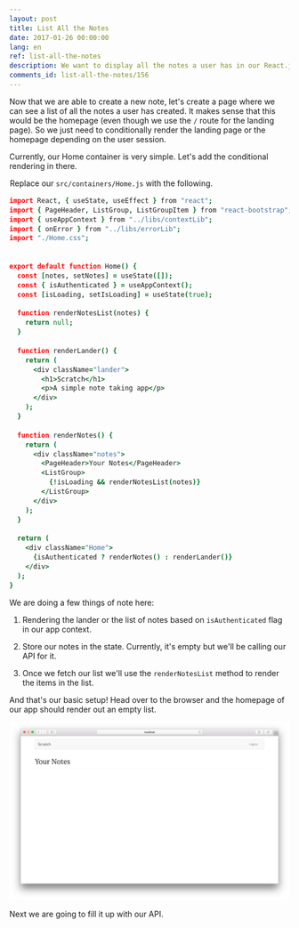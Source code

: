 ```yaml
---
layout: post
title: List All the Notes
date: 2017-01-26 00:00:00
lang: en
ref: list-all-the-notes
description: We want to display all the notes a user has in our React.js app. To do this we are going to use our Home container and render a list if a user is logged in.
comments_id: list-all-the-notes/156
---
```


Now that we are able to create a new note, let's create a page where we can see a list of all the notes a user has created. It makes sense that this would be the homepage (even though we use the `/` route for the landing page). So we just need to conditionally render the landing page or the homepage depending on the user session.

Currently, our Home container is very simple. Let's add the conditional rendering in there.

<img class="code-marker" src="/assets/s.png" />Replace our `src/containers/Home.js` with the following.

``` coffee
import React, { useState, useEffect } from "react";
import { PageHeader, ListGroup, ListGroupItem } from "react-bootstrap";
import { useAppContext } from "../libs/contextLib";
import { onError } from "../libs/errorLib";
import "./Home.css";


export default function Home() {
  const [notes, setNotes] = useState([]);
  const { isAuthenticated } = useAppContext();
  const [isLoading, setIsLoading] = useState(true);

  function renderNotesList(notes) {
    return null;
  }

  function renderLander() {
    return (
      <div className="lander">
        <h1>Scratch</h1>
        <p>A simple note taking app</p>
      </div>
    );
  }

  function renderNotes() {
    return (
      <div className="notes">
        <PageHeader>Your Notes</PageHeader>
        <ListGroup>
          {!isLoading && renderNotesList(notes)}
        </ListGroup>
      </div>
    );
  }

  return (
    <div className="Home">
      {isAuthenticated ? renderNotes() : renderLander()}
    </div>
  );
}
```

We are doing a few things of note here:

1. Rendering the lander or the list of notes based on `isAuthenticated` flag in our app context.

2. Store our notes in the state. Currently, it's empty but we'll be calling our API for it.

3. Once we fetch our list we'll use the `renderNotesList` method to render the items in the list.

And that's our basic setup! Head over to the browser and the homepage of our app should render out an empty list.

![Empty homepage loaded screenshot](/assets/empty-homepage-loaded.png)

Next we are going to fill it up with our API.
